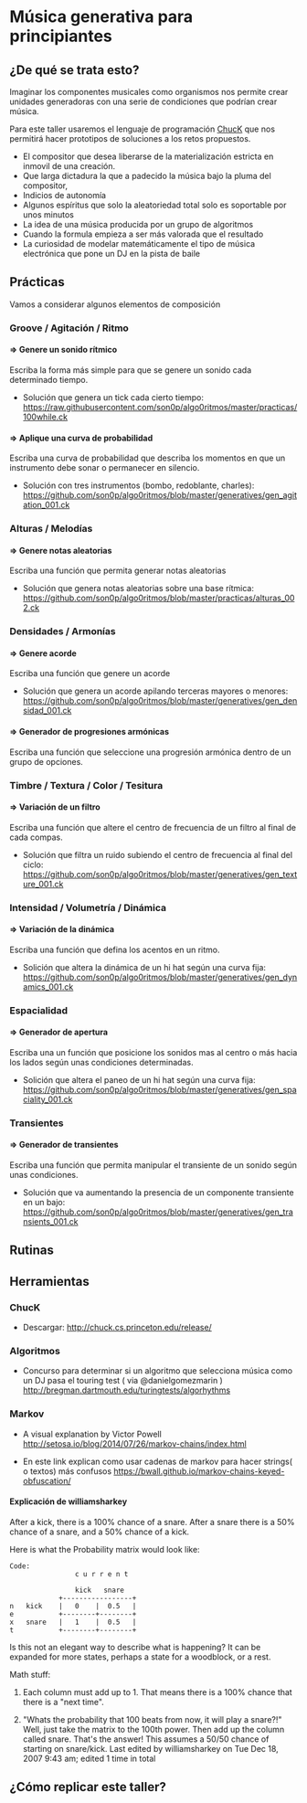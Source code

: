 
# Música generativa para principiantes 
## ¿De qué se trata esto?
Imaginar los componentes musicales como organismos nos permite crear unidades generadoras con una serie de condiciones que podrían crear música.

Para este taller usaremos el lenguaje de programación [ChucK](http://chuck.cs.princeton.edu/) que nos permitirá hacer prototipos de soluciones a los retos propuestos.

+ El compositor que desea liberarse de la materialización estricta en inmovil de una creación.
+ Que larga dictadura la que a padecido la música bajo la pluma del compositor, 
+ Indicios de autonomía
+ Algunos espíritus que solo la aleatoriedad total solo es soportable por unos minutos
+ La idea de una música producida por un grupo de algoritmos
+ Cuando la formula empieza a ser más valorada que el resultado
+ La curiosidad de modelar matemáticamente el tipo de música electrónica que pone un DJ en la pista de baile


## Prácticas
Vamos a considerar algunos elementos de composición
### Groove / Agitación / Ritmo
#### => Genere un sonido rítmico
Escriba la forma más simple para que se genere un sonido cada determinado tiempo.   
+ Solución que genera un tick cada cierto tiempo: https://raw.githubusercontent.com/son0p/algo0ritmos/master/practicas/100while.ck
  

#### => Aplique una curva de probabilidad
Escriba una curva de probabilidad que describa los momentos en que un instrumento debe sonar o permanecer en silencio.
+ Solución con tres instrumentos (bombo, redoblante, charles): https://github.com/son0p/algo0ritmos/blob/master/generatives/gen_agitation_001.ck


### Alturas / Melodías
#### => Genere notas aleatorias
Escriba una función que permita generar notas aleatorias
+ Solución que genera notas aleatorias sobre una base rítmica: https://github.com/son0p/algo0ritmos/blob/master/practicas/alturas_002.ck
  
### Densidades / Armonías
#### => Genere acorde
Escriba una función que genere un acorde
+ Solución que genera un acorde apilando terceras mayores o menores: https://github.com/son0p/algo0ritmos/blob/master/generatives/gen_densidad_001.ck
    
#### => Generador de progresiones armónicas
Escriba una función que seleccione una progresión armónica dentro de un grupo de opciones.

### Timbre / Textura / Color / Tesitura
#### => Variación de un filtro
Escriba una función que altere el centro de frecuencia de un filtro al final de cada compas.
+ Solución que filtra un ruido subiendo el centro de frecuencia al final del ciclo: https://github.com/son0p/algo0ritmos/blob/master/generatives/gen_texture_001.ck 

### Intensidad / Volumetría / Dinámica
#### => Variación de la dinámica
Escriba una función que defina los acentos en un ritmo.
+ Solición que altera la dinámica de un hi hat según una curva fija: https://github.com/son0p/algo0ritmos/blob/master/generatives/gen_dynamics_001.ck

### Espacialidad
#### => Generador de apertura
Escriba una un función que posicione los sonidos mas al centro o más hacia los lados según unas condiciones determinadas.
+ Solición que altera el paneo de un hi hat según una curva fija: https://github.com/son0p/algo0ritmos/blob/master/generatives/gen_spaciality_001.ck

### Transientes
#### => Generador de transientes
Escriba una función que permita manipular el transiente de un sonido según unas condiciones.
+ Solución que va aumentando la presencia de un componente transiente en un bajo: https://github.com/son0p/algo0ritmos/blob/master/generatives/gen_transients_001.ck



## Rutinas

## Herramientas

### ChucK 
+ Descargar:  http://chuck.cs.princeton.edu/release/ 
 


### Algoritmos 
+  Concurso para determinar si un algoritmo que selecciona música como un DJ pasa el touring test ( via @danielgomezmarin ) http://bregman.dartmouth.edu/turingtests/algorhythms 

### Markov
+ A visual explanation by Victor Powell http://setosa.io/blog/2014/07/26/markov-chains/index.html

+  En este link explican como usar cadenas de markov para hacer strings( o textos) más confusos https://bwall.github.io/markov-chains-keyed-obfuscation/

#### Explicación de williamsharkey 

After a kick, there is a 100% chance of a snare. 
After a snare there is a 50% chance of a snare, and a 50% chance of a kick. 

Here is what the Probability matrix would look like: 

```
Code:
                c u r r e n t 

                kick   snare 
            +-----------------+ 
n   kick    |   0    |  0.5   | 
e           +--------+--------+ 
x   snare   |   1    |  0.5   | 
t           +--------+--------+
```

Is this not an elegant way to describe what is happening? It can be expanded for more states, perhaps a state for a woodblock, or a rest. 

Math stuff: 
1. Each column must add up to 1. That means there is a 100% chance that there is a "next time". 

2. "Whats the probability that 100 beats from now, it will play a snare?!" Well, just take the matrix to the 100th power. Then add up the column called snare. That's the answer! This assumes a 50/50 chance of starting on snare/kick.
Last edited by williamsharkey on Tue Dec 18, 2007 9:43 am; edited 1 time in total

## ¿Cómo replicar este taller?

